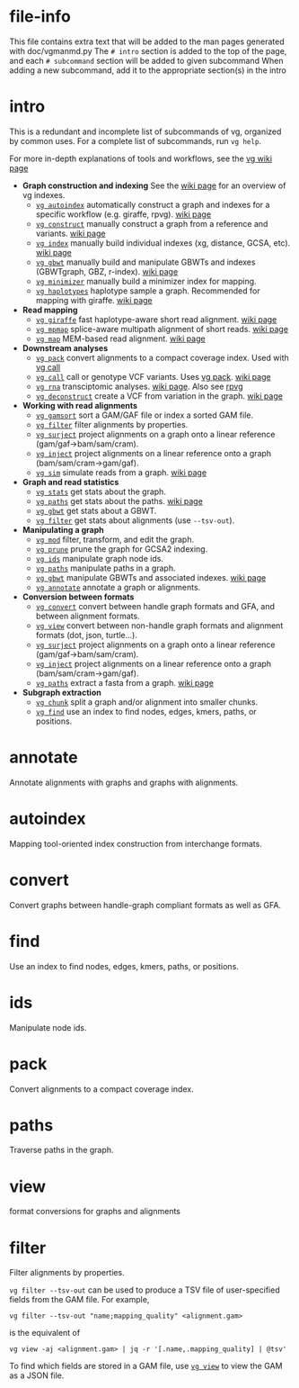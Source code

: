 # file-info

This file contains extra text that will be added to the man pages generated with doc/vgmanmd.py
The `# intro` section is added to the top of the page, and each `# subcommand` section will be added to given subcommand
When adding a new subcommand, add it to the appropriate section(s) in the intro

# intro

This is a redundant and incomplete list of subcommands of vg, organized by common uses. For a complete list of subcommands, run `vg help`.

For more in-depth explanations of tools and workflows, see the [vg wiki page](https://github.com/vgteam/vg/wiki)

- **Graph construction and indexing**
    See the [wiki page](https://github.com/vgteam/vg/wiki/Index-Types) for an overview of vg indexes.
    - [`vg autoindex`](#autoindex) automatically construct a graph and indexes for a specific workflow (e.g. giraffe, rpvg). [wiki page](https://github.com/vgteam/vg/wiki/Automatic-indexing-for-read-mapping-and-downstream-inference)
    - [`vg construct`](#construct) manually construct a graph from a reference and variants. [wiki page](https://github.com/vgteam/vg/wiki/Construction)
    - [`vg index`](#index) manually build individual indexes (xg, distance, GCSA, etc). [wiki page](https://github.com/vgteam/vg/wiki/Index-Construction) 
    - [`vg gbwt`](#gbwt) manually build and manipulate GBWTs and indexes (GBWTgraph, GBZ, r-index). [wiki page](https://github.com/vgteam/vg/wiki/VG-GBWT-Subcommand)
    - [`vg minimizer`](#minimizer) manually build a minimizer index for mapping. 
    - [`vg haplotypes`](#haplotypes) haplotype sample a graph. Recommended for mapping with giraffe. [wiki page](https://github.com/vgteam/vg/wiki/Haplotype-Sampling)
- **Read mapping**
    - [`vg giraffe`](#giraffe) fast haplotype-aware short read alignment. [wiki page](https://github.com/vgteam/vg/wiki/Mapping-short-reads-with-Giraffe)
    - [`vg mpmap`](#mpmap) splice-aware multipath alignment of short reads. [wiki page](https://github.com/vgteam/vg/wiki/Multipath-alignments-and-vg-mpmap)
    - [`vg map`](#map) MEM-based read alignment. [wiki page](https://github.com/vgteam/vg/wiki/Working-with-a-whole-genome-variation-graph)
- **Downstream analyses**
    - [`vg pack`](#pack) convert alignments to a compact coverage index. Used with [vg call](#call)
    - [`vg call`](#call) call or genotype VCF variants. Uses [vg pack](#pack). [wiki page](https://github.com/vgteam/vg/wiki/SV-Genotyping-and-variant-calling)
    - [`vg rna`](#rna) transciptomic analyses. [wiki page](https://github.com/vgteam/vg/wiki/Transcriptomic-analyses). Also see [rpvg](https://github.com/jonassibbesen/rpvg) 
    - [`vg deconstruct`](#deconstruct) create a VCF from variation in the graph. [wiki page](https://github.com/vgteam/vg/wiki/VCF-export-with-vg-deconstruct)
- **Working with read alignments**
    - [`vg gamsort`](#gamsort) sort a GAM/GAF file or index a sorted GAM file.
    - [`vg filter`](#filter) filter alignments by properties.
    - [`vg surject`](#surject) project alignments on a graph onto a linear reference (gam/gaf->bam/sam/cram).
    - [`vg inject`](#inject) project alignments on a linear reference onto a graph (bam/sam/cram->gam/gaf).
    - [`vg sim`](#sim) simulate reads from a graph. [wiki page](https://github.com/vgteam/vg/wiki/Simulating-reads-with-vg-sim)
- **Graph and read statistics**
    - [`vg stats`](#stats) get stats about the graph.
    - [`vg paths`](#paths) get stats about the paths. [wiki page](https://github.com/vgteam/vg/wiki/Path-Metadata-Model)
    - [`vg gbwt`](#gbwt) get stats about a GBWT.
    - [`vg filter`](#filter) get stats about alignments (use `--tsv-out`).
- **Manipulating a graph**
    - [`vg mod`](#mod) filter, transform, and edit the graph.
    - [`vg prune`](#prune) prune the graph for GCSA2 indexing.
    - [`vg ids`](#ids) manipulate graph node ids.
    - [`vg paths`](#paths) manipulate paths in a graph.
    - [`vg gbwt`](#gbwt) manipulate GBWTs and associated indexes. [wiki page](https://github.com/vgteam/vg/wiki/VG-GBWT-Subcommand)
    - [`vg annotate`](#annotate) annotate a graph or alignments.
- **Conversion between formats**
    - [`vg convert`](#convert) convert between handle graph formats and GFA, and between alignment formats.
    - [`vg view`](#view) convert between non-handle graph formats and alignment formats (dot, json, turtle...).
    - [`vg surject`](#surject) project alignments on a graph onto a linear reference (gam/gaf->bam/sam/cram).
    - [`vg inject`](#inject) project alignments on a linear reference onto a graph (bam/sam/cram->gam/gaf).
    - [`vg paths`](#paths) extract a fasta from a graph. [wiki page](https://github.com/vgteam/vg/wiki/Extracting-a-FASTA-from-a-Graph)
- **Subgraph extraction**
    - [`vg chunk`](#chunk) split a graph and/or alignment into smaller chunks.
    - [`vg find`](#find) use an index to find nodes, edges, kmers, paths, or positions.

# annotate

Annotate alignments with graphs and graphs with alignments.

# autoindex

Mapping tool-oriented index construction from interchange formats.

# convert

Convert graphs between handle-graph compliant formats as well as GFA.

# find

Use an index to find nodes, edges, kmers, paths, or positions.

# ids

Manipulate node ids.

# pack

Convert alignments to a compact coverage index.

# paths

Traverse paths in the graph.

# view

format conversions for graphs and alignments

# filter

Filter alignments by properties.

`vg filter --tsv-out` can be used to produce a TSV file of user-specified fields from the GAM file. For example, 

`vg filter --tsv-out "name;mapping_quality" <alignment.gam>`

is the equivalent of 

`vg view -aj <alignment.gam> | jq -r '[.name,.mapping_quality] | @tsv'`

To find which fields are stored in a GAM file, use [`vg view`](#view) to view the GAM as a JSON file. 
